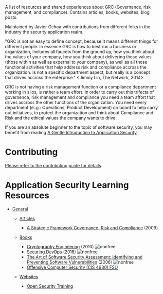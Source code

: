 A list of resources and shared experiences about GRC (Governance, risk management, and compliance). Contains articles, books, websites, blog posts.

Maintained by Javier Ochoa with contributions from different folks in the industry the security application realm. 

"GRC is not an easy to define concept, because it means different things for different people. In essence GRC is how to best run a business or organization, includes all faucets from the ground up, how you think about the values of your company, how you think about delivering those values (those within as well as expernal to your company), as well as all those functional activities that help address risk and compliance accross the organization. Is not a specific department aspect, but really is a concept that drives accross the enterprise." <Jimmy Lin, The Network, 2014>

GRC is not having a risk management function or a compliance department working in silos, is rather a team effort. In order to carry out this trifecta of governenca, risk management and compliance you  need a team affort that drives accross the other functions of the organization. You need every department (e..g.: Operations, Product Development) on board to help carry out initiatives, to protect the organization and think about Compliance and Risk and the ethical values the company wants to drive.


If you are an absolute beginner to the topic of software security, you may benefit
from reading [A Gentle Introduction to Application Security](https://paragonie.com/blog/2015/08/gentle-introduction-application-security).

# Contributing

[Please refer to the contributing guide for details](CONTRIBUTING.md).

# Application Security Learning Resources


  * [General](#general)
  
    * [Articles](#articles)
      * [A Strategic Framework Governance, Risk and Compliance](#memory-security-in-go-cryptolosophy-io-2017) (2009)
    * [Books](#books)
      * [Cryptography Engineering](#-cryptography-engineering-2010) (2010) ![nonfree](img/nonfree.png)
      * [Securing DevOps](#-securing-devops-2018) (2018) ![nonfree](img/nonfree.png)
      * [The Art of Software Security Assessment: Identifying and Preventing Software Vulnerabilities](#-the-art-of-software-security-assessment-identifying-and-preventing-software-vulnerabilities-2006) (2006) ![nonfree](img/nonfree.png)
      * [Offensive Computer Security (CIS 4930) FSU](#offensive-computer-security-cis-4930-fsu)

    * [Websites](#websites)
      * [Open Security Training](#open-security-training)
























       
